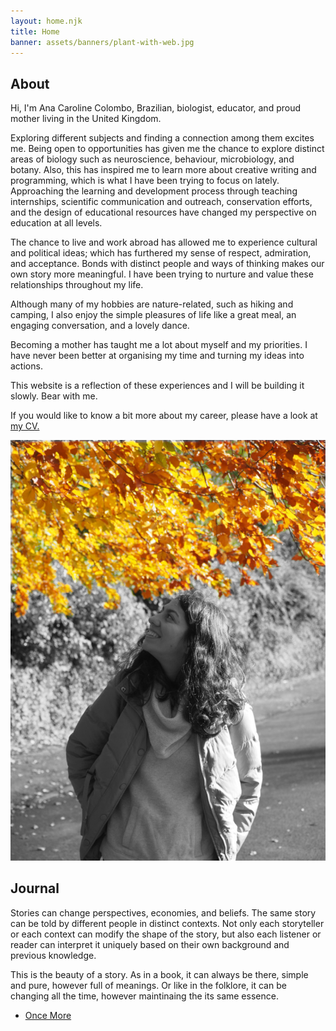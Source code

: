 ```yaml
---
layout: home.njk
title: Home
banner: assets/banners/plant-with-web.jpg
---
```


<h2 id="about">About</h2>

<div class="flex-container">
<div id="about-text">

Hi, I'm Ana Caroline Colombo, Brazilian, biologist, educator, and proud mother living in the United Kingdom.

Exploring different subjects and finding a connection among them excites me.
Being open to opportunities has given me the chance to explore distinct areas of biology such as neuroscience, behaviour, microbiology, and botany. Also, this has inspired me to learn more about creative writing and programming, which is what I have been trying to focus on lately. Approaching the learning and development process through teaching internships, scientific communication and outreach, conservation efforts, and the design of educational resources have changed my perspective on education at all levels.

The chance to live and work abroad has allowed me to experience cultural and political ideas; which has furthered my sense of respect, admiration, and acceptance. Bonds with distinct people and ways of thinking makes our own story more meaningful. I have been trying to nurture and value these relationships throughout my life.

Although many of my hobbies are nature-related, such as hiking and camping, I also enjoy the simple pleasures of life like a great meal, an engaging conversation, and a lovely dance.

Becoming a mother has taught me a lot about myself and my priorities. I have never been better at organising my time and turning my ideas into actions.

This website is a reflection of these experiences and I will be building it slowly. Bear with me.

If you would like to know a bit more about my career, please have a look at <a href="https://www.acarolcolombo.com/cv/accolombo-cv-english.pdf" target="_blank" type="application/pdf" rel="external noopener noreferrer">my CV.</a>

</div>
<div id="about-image">
<img title="Photo of me looking up at fall leaves in a park." src="/assets/about-image-b&w-yellow.png">
</div>
</div>

<h2 id="about">Journal</h2>

Stories can change perspectives, economies, and beliefs. The same story can be told by different people in distinct contexts. Not only each storyteller or each context can modify the shape of the story, but also each listener or reader can interpret it uniquely based on their own background and previous knowledge.

This is the beauty of a story. As in a book, it can always be there, simple and pure, however full of meanings. Or like in the folklore, it can be changing all the time, however maintinaing the its same essence.

- [Once More](/stories/once-more)
